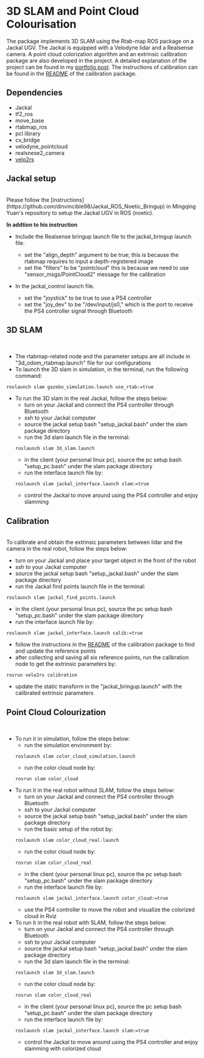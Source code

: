 # 3D SLAM and Point Cloud Colourisation

The package implements 3D SLAM using the Rtab-map ROS package on a Jackal UGV. The Jackal is equipped with a Velodyne lidar and a Realsense camera. A point cloud colorization algorithm and an extrinsic calibration package are also developed in the project. A detailed explanation of the project can be found in my [portfolio post](https://jiasenzheng.github.io/projects/0-slam-and-point-cloud-colourisation). The instructions of calibration can be found in the [README](https://github.com/JiasenZheng/velo2rs_calibration) of the calibration package.

## Dependencies
* Jackal
* tf2_ros
* move_base
* rtabmap_ros
* pcl library
* cv_bridge
* velodyne_pointcloud
* realsnese2_camera
* [velo2rs](https://github.com/JiasenZheng/velo2rs_calibration)

## Jackal setup
<br>
Please follow the [instructions](https://github.com/dinvincible98/Jackal_ROS_Noetic_Bringup) in Mingqing Yuan's repository to setup the Jackal UGV in ROS (noetic).

**In addtion to his instruction**
<br>
* Include the Realsense bringup launch file to the jackal_bringup launch file.
    - set the "align_depth" argument to be true; this is because the rtabmap requires to input a depth-registered image
    - set the "filters" to be "pointcloud" this is because we need to use "sensor_msgs/PointCloud2" message for the calibration

* In the jackal_control launch file.
    - set the "joystick" to be true to use a PS4 controller
    - set the "joy_dev" to be "/dev/input/js0," which is the port to receive the PS4 controller signal through Bluetooth

## 3D SLAM
<br>

* The rtabmap-related node and the parameter setups are all include in "3d_odom_rtabmap.launch" file for our configurations
* To launch the 3D slam in simulation, in the terminal, run the following command:
```shell
roslaunch slam gazebo_simulation.launch use_rtab:=true
```
* To run the 3D slam in the real Jackal, follow the steps below:
    - turn on your Jackal and connect the PS4 controller through Bluetooth
    - ssh to your Jackal computer
    - source the jackal setup bash "setup_jackal.bash" under the slam package directory
    - run the 3d slam launch file in the terminal:
    ```shell
    roslaunch slam 3d_slam.launch
    ```
    - in the client (your personal linux pc), source the pc setup bash "setup_pc.bash" under the slam package directory
    - run the interface launch file by:
    ```shell
    roslaunch slam jackal_interface.launch slam:=true
    ```
    - control the Jackal to move around using the PS4 controller and enjoy slamming

## Calibration
<br>
To calibrate and obtain the extrinsic parameters between lidar and the camera in the real robot, follow the steps below:

* turn on your Jackal and place your target object in the front of the robot
* ssh to your Jackal computer
* source the jackal setup bash "setup_jackal.bash" under the slam package directory
* run the Jackal find points launch file in the terminal:
```shell
roslaunch slam jackal_find_points.launch 
```
* in the client (your personal linux pc), source the pc setup bash "setup_pc.bash" under the slam package directory
* run the interface launch file by:
```shell
roslaunch slam jackal_interface.launch calib:=true
```
* follow the instructions in the [README](https://github.com/JiasenZheng/velo2rs_calibration) of the calibration package to find and update the reference points
* after collecting and saving all six reference points, run the calibration node to get the extrinsic parameters by:
```shell
rosrun velo2rs calibration
```
* update the static transform in the "jackal_bringup.launch" with the calibrated extrinsic parameters

## Point Cloud Colourization
<br>

* To run it in simulation, follow the steps below:
    - run the simulation environment by:
    ```shell
    roslaunch slam color_cloud_simulation.launch
    ```
    - run the color cloud node by:
    ```shell
    rosrun slam color_cloud
    ```
* To run it in the real robot without SLAM, follow the steps below:
    - turn on your Jackal and connect the PS4 controller through Bluetooth
    - ssh to your Jackal computer
    - source the jackal setup bash "setup_jackal.bash" under the slam package directory
    - run the basic setup of the robot by:
    ```shell
    roslaunch slam color_cloud_real.launch
    ```
    - run the color cloud node by:
    ```shell
    rosrun slam color_cloud_real
    ```
    - in the client (your personal linux pc), source the pc setup bash "setup_pc.bash" under the slam package directory
    - run the interface launch file by:
    ```shell
    roslaunch slam jackal_interface.launch color_cloud:=true
    ```
    - use the PS4 controller to move the robot and visualize the colorized cloud in Rviz
* To run it in the real robot with SLAM, follow the steps below:
    - turn on your Jackal and connect the PS4 controller through Bluetooth
    - ssh to your Jackal computer
    - source the jackal setup bash "setup_jackal.bash" under the slam package directory
    - run the 3d slam launch file in the terminal:
    ```shell
    roslaunch slam 3d_slam.launch
    ```
    - run the color cloud node by:
    ```shell
    rosrun slam color_cloud_real
    ```
    - in the client (your personal linux pc), source the pc setup bash "setup_pc.bash" under the slam package directory
    - run the interface launch file by:
    ```shell
    roslaunch slam jackal_interface.launch slam:=true
    ```
    - control the Jackal to move around using the PS4 controller and enjoy slamming with colorized cloud




    
    




